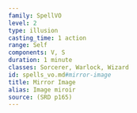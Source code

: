 ```yaml
---
family: SpellVO
level: 2
type: illusion
casting_time: 1 action
range: Self
components: V, S
duration: 1 minute
classes: Sorcerer, Warlock, Wizard
id: spells_vo.md#mirror-image
title: Mirror Image
alias: Image miroir
source: (SRD p165)
---
```


